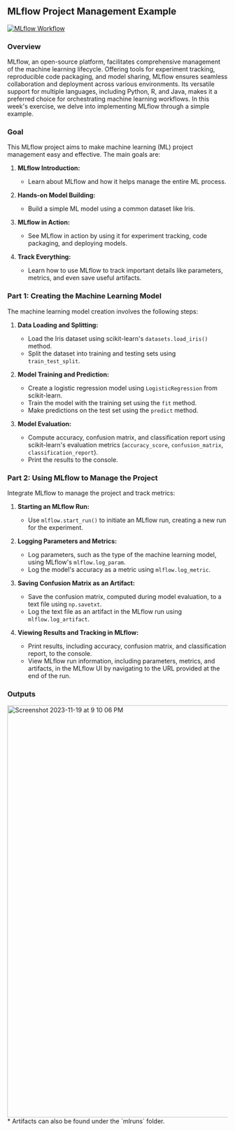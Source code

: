 ## MLflow Project Management Example

[![MLflow Workflow](https://github.com/nogibjj/lisa-mini-project-12/actions/workflows/cicd.yml/badge.svg)](https://github.com/nogibjj/lisa-mini-project-12/actions/workflows/cicd.yml)

### Overview

MLflow, an open-source platform, facilitates comprehensive management of the machine learning lifecycle. Offering tools for experiment tracking, reproducible code packaging, and model sharing, MLflow ensures seamless collaboration and deployment across various environments. Its versatile support for multiple languages, including Python, R, and Java, makes it a preferred choice for orchestrating machine learning workflows. In this week's exercise, we delve into implementing MLflow through a simple example.



### Goal

This MLflow project aims to make machine learning (ML) project management easy and effective. The main goals are:

1. **MLflow Introduction:**
   - Learn about MLflow and how it helps manage the entire ML process.

2. **Hands-on Model Building:**
   - Build a simple ML model using a common dataset like Iris.

3. **MLflow in Action:**
   - See MLflow in action by using it for experiment tracking, code packaging, and deploying models.

4. **Track Everything:**
   - Learn how to use MLflow to track important details like parameters, metrics, and even save useful artifacts.


### Part 1: Creating the Machine Learning Model

The machine learning model creation involves the following steps:

1. **Data Loading and Splitting:**
   - Load the Iris dataset using scikit-learn's `datasets.load_iris()` method.
   - Split the dataset into training and testing sets using `train_test_split`.

2. **Model Training and Prediction:**
   - Create a logistic regression model using `LogisticRegression` from scikit-learn.
   - Train the model with the training set using the `fit` method.
   - Make predictions on the test set using the `predict` method.

3. **Model Evaluation:**
   - Compute accuracy, confusion matrix, and classification report using scikit-learn's evaluation metrics (`accuracy_score`, `confusion_matrix`, `classification_report`).
   - Print the results to the console.

### Part 2: Using MLflow to Manage the Project

Integrate MLflow to manage the project and track metrics:

1. **Starting an MLflow Run:**
   - Use `mlflow.start_run()` to initiate an MLflow run, creating a new run for the experiment.

2. **Logging Parameters and Metrics:**
   - Log parameters, such as the type of the machine learning model, using MLflow's `mlflow.log_param`.
   - Log the model's accuracy as a metric using `mlflow.log_metric`.

3. **Saving Confusion Matrix as an Artifact:**
   - Save the confusion matrix, computed during model evaluation, to a text file using `np.savetxt`.
   - Log the text file as an artifact in the MLflow run using `mlflow.log_artifact`.

4. **Viewing Results and Tracking in MLflow:**
   - Print results, including accuracy, confusion matrix, and classification report, to the console.
   - View MLflow run information, including parameters, metrics, and artifacts, in the MLflow UI by navigating to the URL provided at the end of the run.

### Outputs

<img width="942" alt="Screenshot 2023-11-19 at 9 10 06 PM" src="https://github.com/nogibjj/lisa-mini-project-12/assets/46847817/bb3373a3-a9c2-4873-b84f-37abf5b403eb">
* Artifacts can also be found under the `mlruns` folder.

